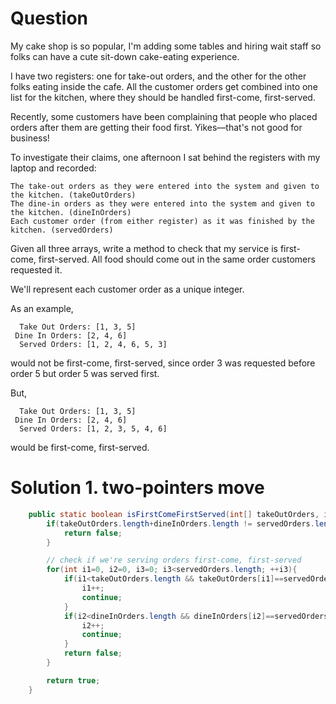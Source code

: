 # Question



My cake shop is so popular, I'm adding some tables and hiring wait staff so folks can have a cute sit-down cake-eating experience.

I have two registers: one for take-out orders, and the other for the other folks eating inside the cafe. All the customer orders get combined into one list for the kitchen, where they should be handled first-come, first-served.

Recently, some customers have been complaining that people who placed orders after them are getting their food first. Yikes—that's not good for business!

To investigate their claims, one afternoon I sat behind the registers with my laptop and recorded:

    The take-out orders as they were entered into the system and given to the kitchen. (takeOutOrders)
    The dine-in orders as they were entered into the system and given to the kitchen. (dineInOrders)
    Each customer order (from either register) as it was finished by the kitchen. (servedOrders)

Given all three arrays, write a method to check that my service is first-come, first-served. All food should come out in the same order customers requested it.

We'll represent each customer order as a unique integer.

As an example,
```
  Take Out Orders: [1, 3, 5]
 Dine In Orders: [2, 4, 6]
  Served Orders: [1, 2, 4, 6, 5, 3]
```
would not be first-come, first-served, since order 3 was requested before order 5 but order 5 was served first.

But,
```
  Take Out Orders: [1, 3, 5]
 Dine In Orders: [2, 4, 6]
  Served Orders: [1, 2, 3, 5, 4, 6]
```
would be first-come, first-served.


# Solution 1. two-pointers move
```java
    public static boolean isFirstComeFirstServed(int[] takeOutOrders, int[] dineInOrders, int[] servedOrders) {
        if(takeOutOrders.length+dineInOrders.length != servedOrders.length){
            return false;
        }

        // check if we're serving orders first-come, first-served
        for(int i1=0, i2=0, i3=0; i3<servedOrders.length; ++i3){
            if(i1<takeOutOrders.length && takeOutOrders[i1]==servedOrders[i3] ){
                i1++;
                continue;
            }
            if(i2<dineInOrders.length && dineInOrders[i2]==servedOrders[i3] ){
                i2++;
                continue;
            }
            return false;
        }

        return true;
    }
```
